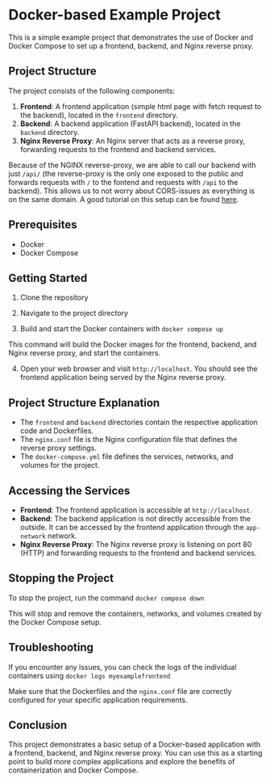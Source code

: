 # Docker-based Example Project

This is a simple example project that demonstrates the use of Docker and Docker Compose to set up a frontend, backend, and Nginx reverse proxy.

## Project Structure

The project consists of the following components:

1. **Frontend**: A frontend application (simple html page with fetch request to the backend), located in the `frontend` directory.
2. **Backend**: A backend application (FastAPI backend), located in the `backend` directory.
3. **Nginx Reverse Proxy**: An Nginx server that acts as a reverse proxy, forwarding requests to the frontend and backend services.

Because of the NGINX reverse-proxy, we are able to call our backend with just `/api/` (the reverse-proxy is the only one exposed to the public and forwards requests with `/` to the fontend and requests with `/api` to the backend). This allows us to not worry about CORS-issues as everything is on the same domain. A good tutorial on this setup can be found [here](https://codingwithmanny.medium.com/create-an-nginx-reverse-proxy-with-docker-a1c0aa9078f1).

## Prerequisites

- Docker
- Docker Compose

## Getting Started

1. Clone the repository

2. Navigate to the project directory

3. Build and start the Docker containers with `docker compose up`


This command will build the Docker images for the frontend, backend, and Nginx reverse proxy, and start the containers.

4. Open your web browser and visit `http://localhost`. You should see the frontend application being served by the Nginx reverse proxy.

## Project Structure Explanation

- The `frontend` and `backend` directories contain the respective application code and Dockerfiles.
- The `nginx.conf` file is the Nginx configuration file that defines the reverse proxy settings.
- The `docker-compose.yml` file defines the services, networks, and volumes for the project.

## Accessing the Services

- **Frontend**: The frontend application is accessible at `http://localhost`.
- **Backend**: The backend application is not directly accessible from the outside. It can be accessed by the frontend application through the `app-network` network.
- **Nginx Reverse Proxy**: The Nginx reverse proxy is listening on port 80 (HTTP) and forwarding requests to the frontend and backend services.

## Stopping the Project

To stop the project, run the command `docker compose down`


This will stop and remove the containers, networks, and volumes created by the Docker Compose setup.

## Troubleshooting

If you encounter any issues, you can check the logs of the individual containers using `docker logs myexamplefrontend`

Make sure that the Dockerfiles and the `nginx.conf` file are correctly configured for your specific application requirements.

## Conclusion

This project demonstrates a basic setup of a Docker-based application with a frontend, backend, and Nginx reverse proxy. You can use this as a starting point to build more complex applications and explore the benefits of containerization and Docker Compose.






